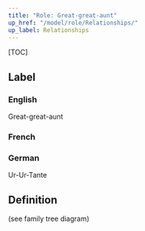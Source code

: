 ```yaml
---
title: "Role: Great-great-aunt"
up_href: "/model/role/Relationships/"
up_label: Relationships
---
```


[TOC]

## Label

### English
Great-great-aunt

### French


### German
Ur-Ur-Tante

## Definition
(see family tree diagram)
